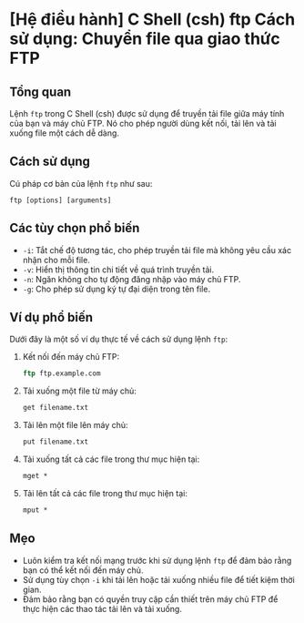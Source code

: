 # [Hệ điều hành] C Shell (csh) ftp Cách sử dụng: Chuyển file qua giao thức FTP

## Tổng quan
Lệnh `ftp` trong C Shell (csh) được sử dụng để truyền tải file giữa máy tính của bạn và máy chủ FTP. Nó cho phép người dùng kết nối, tải lên và tải xuống file một cách dễ dàng.

## Cách sử dụng
Cú pháp cơ bản của lệnh `ftp` như sau:
```
ftp [options] [arguments]
```

## Các tùy chọn phổ biến
- `-i`: Tắt chế độ tương tác, cho phép truyền tải file mà không yêu cầu xác nhận cho mỗi file.
- `-v`: Hiển thị thông tin chi tiết về quá trình truyền tải.
- `-n`: Ngăn không cho tự động đăng nhập vào máy chủ FTP.
- `-g`: Cho phép sử dụng ký tự đại diện trong tên file.

## Ví dụ phổ biến
Dưới đây là một số ví dụ thực tế về cách sử dụng lệnh `ftp`:

1. Kết nối đến máy chủ FTP:
   ```csh
   ftp ftp.example.com
   ```

2. Tải xuống một file từ máy chủ:
   ```csh
   get filename.txt
   ```

3. Tải lên một file lên máy chủ:
   ```csh
   put filename.txt
   ```

4. Tải xuống tất cả các file trong thư mục hiện tại:
   ```csh
   mget *
   ```

5. Tải lên tất cả các file trong thư mục hiện tại:
   ```csh
   mput *
   ```

## Mẹo
- Luôn kiểm tra kết nối mạng trước khi sử dụng lệnh `ftp` để đảm bảo rằng bạn có thể kết nối đến máy chủ.
- Sử dụng tùy chọn `-i` khi tải lên hoặc tải xuống nhiều file để tiết kiệm thời gian.
- Đảm bảo rằng bạn có quyền truy cập cần thiết trên máy chủ FTP để thực hiện các thao tác tải lên và tải xuống.
